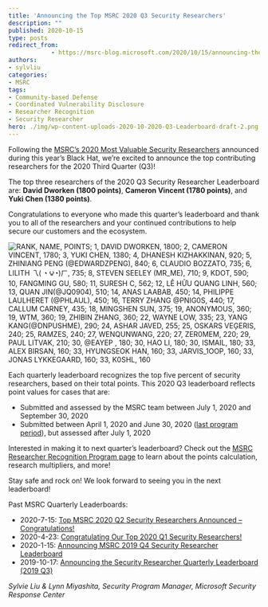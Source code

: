 ```yaml
---
title: 'Announcing the Top MSRC 2020 Q3 Security Researchers'
description: ""
published: 2020-10-15
type: posts
redirect_from:
            - https://msrc-blog.microsoft.com/2020/10/15/announcing-the-top-msrc-2020-q3-security-researchers/
authors:
- sylvliu
categories:
- MSRC
tags:
- Community-based Defense
- Coordinated Vulnerability Disclosure
- Researcher Recognition
- Security Researcher
hero: ./img/wp-content-uploads-2020-10-2020-Q3-Leaderboard-draft-2.png
---
```

<!-- wp:paragraph -->

Following the [MSRC’s 2020 Most Valuable Security Researchers](https://msrc-blog.microsoft.com/2020/08/05/announcing-2020-msrc-most-valuable-security-researchers/) announced during this year’s Black Hat, we’re excited to announce the top contributing researchers for the 2020 Third Quarter (Q3)!

<!-- /wp:paragraph -->

<!-- wp:paragraph -->

The top three researchers of the 2020 Q3 Security Researcher Leaderboard are: **David Dworken (1800 points)**, **Cameron Vincent (1780 points)**, and **Yuki Chen (1380 points)**.

<!-- /wp:paragraph -->

<!-- wp:paragraph -->

Congratulations to everyone who made this quarter’s leaderboard and thank you to all of the researchers and your continued contributions to help secure our customers and the ecosystem.

<!-- /wp:paragraph -->

<!-- wp:image {"align":"center","id":12280,"sizeSlug":"full"} -->

![RANK, NAME, POINTS; 1, DAVID DWORKEN, 1800; 2, CAMERON VINCENT, 1780; 3, YUKI CHEN, 1380; 4, DHANESH KIZHAKKINAN, 920; 5, ZHINIANG PENG (@EDWARDZPENG), 840; 6, CLAUDIO BOZZATO, 735; 6, LILITH 乁( ◔ ౪◔)ㄏ, 735; 8, STEVEN SEELEY (MR_ME), 710; 9, KDOT, 590; 10, FANGMING GU, 580; 11, SURESH C, 562; 12, LÊ HỮU QUANG LINH, 560; 13, QUAN JIN(@JQ0904), 510; 14, ANAS LAABAB, 450; 14, PHILIPPE LAULHERET (@PHLAUL), 450; 16, TERRY ZHANG @PNIG0S, 440; 17, CALLUM CARNEY, 435; 18, MINGSHEN SUN, 375; 19, ANONYMOUS, 360; 19, WTM, 360; 19, ZHIBIN ZHANG, 360; 22, WAYNE LOW, 335; 23, YANG KANG(@DNPUSHME), 290; 24, ASHAR JAVED, 255; 25, OSKARS VEĢERIS, 240; 25, RAMZES, 240; 27, WENQUNWANG, 220; 27, ZER0MEM, 220; 29, PAUL LITVAK, 210; 30, @EAYEP , 180; 30, HAO LI, 180; 30, ISMAIL, 180; 33, ALEX BIRSAN, 160; 33, HYUNGSEOK HAN, 160; 33, JARVIS_1OOP, 160; 33, JONAS LYKKEGAARD, 160; 33, K0SHL, 160](./img/wp-content-uploads-2020-10-2020-Q3-Leaderboard-draft-2.png)

<!-- /wp:image -->

<!-- wp:paragraph -->

Each quarterly leaderboard recognizes the top five percent of security researchers, based on their total points. This 2020 Q3 leaderboard reflects point values for cases that are:

<!-- /wp:paragraph -->

<!-- wp:list -->

- Submitted and assessed by the MSRC team between July 1, 2020 and September 30, 2020
- Submitted between April 1, 2020 and June 30, 2020 ([last program period](https://msrc-blog.microsoft.com/2020/07/15/msrc-q2-2020-leaderboard/)), but assessed after July 1, 2020

<!-- /wp:list -->

<!-- wp:paragraph -->

Interested in making it to next quarter’s leaderboard? Check out the [MSRC Researcher Recognition Program page](https://www.microsoft.com/msrc/researcher-recognition-program) to learn about the points calculation, research multipliers, and more!

<!-- /wp:paragraph -->

<!-- wp:paragraph -->

Stay safe and rock on! We look forward to seeing you in the next leaderboard!

<!-- /wp:paragraph -->

<!-- wp:paragraph -->

Past MSRC Quarterly Leaderboards:

<!-- /wp:paragraph -->

<!-- wp:list -->

- 2020-7-15: [Top MSRC 2020 Q2 Security Researchers Announced – Congratulations!](https://msrc-blog.microsoft.com/2020/07/15/msrc-q2-2020-leaderboard/)
- 2020-4-23: [Congratulating Our Top 2020 Q1 Security Researchers!](https://msrc-blog.microsoft.com/2020/04/23/msrc-q1-2020-leaderboard/)
- 2020-1-15: [Announcing MSRC 2019 Q4 Security Researcher Leaderboard](https://msrc-blog.microsoft.com/2020/01/15/msrc-q4-2019-leaderboard/)
- 2019-10-17: [Announcing the Security Researcher Quarterly Leaderboard (2019 Q3)](https://msrc-blog.microsoft.com/2019/10/17/msrc-q3-2019-leaderboard/)

<!-- /wp:list -->

<!-- wp:paragraph -->

_Sylvie Liu & Lynn Miyashita, Security Program Manager, Microsoft Security Response Center_

<!-- /wp:paragraph -->
